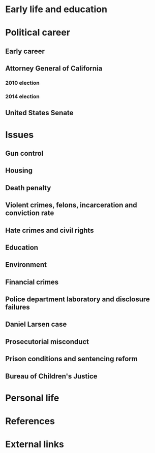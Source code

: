 # 
# Early life and education
# Political career
## Early career
## Attorney General of California
### 2010 election
### 2014 election
## United States Senate
# Issues
## Gun control
## Housing
## Death penalty
## Violent crimes, felons, incarceration and conviction rate
## Hate crimes and civil rights
## Education
## Environment
## Financial crimes
## Police department laboratory and disclosure failures
## Daniel Larsen case
## Prosecutorial misconduct
## Prison conditions and sentencing reform
## Bureau of Children's Justice
# Personal life
# References
# External links